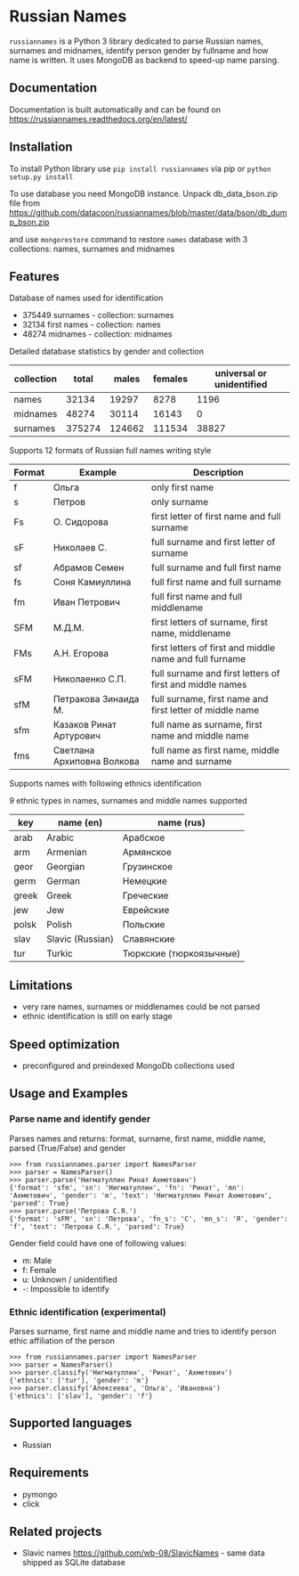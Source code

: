 # Russian Names


`russiannames` is a Python 3 library dedicated to parse Russian names, surnames and midnames, identify person gender by fullname and how name is written. It uses MongoDB as backend to speed-up name parsing.



## Documentation

Documentation is built automatically and can be found on
https://russiannames.readthedocs.org/en/latest/

## Installation

To install Python library use `pip install russiannames` via pip or `python setup.py install` 

To use database you need MongoDB instance. 
Unpack db_data_bson.zip file from https://github.com/datacoon/russiannames/blob/master/data/bson/db_dump_bson.zip

and use `mongorestore` command to restore `names` database with 3 collections: names, surnames and midnames

## Features

Database of names used for identification

* 375449 surnames - collection: surnames
* 32134 first names - collection: names
* 48274 midnames - collection: midnames

Detailed database statistics by gender and collection

| collection| total | males|females|universal or unidentified |
| --- | --- | --- | --- | --- |
| names | 32134 | 19297 | 8278 | 1196 |
| midnames | 48274 | 30114 | 16143 | 0 |
| surnames | 375274 | 124662 | 111534 | 38827 |


Supports 12 formats of Russian full names writing style

| Format | Example        | Description  |
| ------ | -------------- | ------------ |
| f | Ольга | only first name |
| s | Петров | only surname |
| Fs | О. Сидорова | first letter of first name and full surname |
| sF | Николаев С. | full surname and first letter of surname |
| sf | Абрамов Семен | full surname and full first name |
| fs | Соня Камиуллина | full first name and full surname |
| fm | Иван Петрович | full first name and full middlename |
| SFM | М.Д.М. | first letters of surname, first name, middlename |
| FMs | А.Н. Егорова | first letters of first and middle name and full furname |
| sFM | Николаенко С.П. | full surname and first letters of first and middle names |
| sfM | Петракова Зинаида М. | full surname, first name and first letter of middle name |
| sfm | Казаков Ринат Артурович | full name as surname, first name and middle name |
| fms | Светлана Архиповна Волкова | full name as first name, middle name and surname |


Supports names with following ethnics identification

9 ethnic types in names, surnames and middle names supported

| key  | name (en) | name (rus)
| ---- | --------- | ----------
| arab | Arabic     | Арабское
| arm  | Armenian     | Армянское
| geor | Georgian     | Грузинское
| germ | German     | Немецкие
| greek | Greek    | Греческие
| jew  | Jew      | Еврейские
| polsk | Polish    | Польские
| slav | Slavic (Russian) | Славянские
| tur  | Turkic | Тюркские (тюркоязычные)


## Limitations

* very rare names, surnames or middlenames could be not parsed 
* ethnic identification is still on early stage


## Speed optimization

* preconfigured and preindexed MongoDb collections used


## Usage and Examples

### Parse name and identify gender

Parses names and returns: format, surname, first name, middle name, parsed (True/False) and gender 

    >>> from russiannames.parser import NamesParser
    >>> parser = NamesParser()
    >>> parser.parse('Нигматуллин Ринат Ахметович')
    {'format': 'sfm', 'sn': 'Нигматуллин', 'fn': 'Ринат', 'mn': 'Ахметович', 'gender': 'm', 'text': 'Нигматуллин Ринат Ахметович', 'parsed': True}
    >>> parser.parse('Петрова C.Я.')
    {'format': 'sFM', 'sn': 'Петрова', 'fn_s': 'C', 'mn_s': 'Я', 'gender': 'f', 'text': 'Петрова C.Я.', 'parsed': True}

Gender field could have one of following values:

* m: Male
* f: Female
* u: Unknown / unidentified
* -: Impossible to identify
    
### Ethnic identification (experimental)
Parses surname, first name and middle name and tries to identify person ethic affiliation of the person

    >>> from russiannames.parser import NamesParser
    >>> parser = NamesParser()
    >>> parser.classify('Нигматуллин', 'Ринат', 'Ахметович')
    {'ethnics': ['tur'], 'gender': 'm'}
    >>> parser.classify('Алексеева', 'Ольга', 'Ивановна')
    {'ethnics': ['slav'], 'gender': 'f'}


## Supported languages
* Russian


## Requirements
* pymongo
* click

## Related projects
- Slavic names https://github.com/wb-08/SlavicNames - same data shipped as SQLite database
